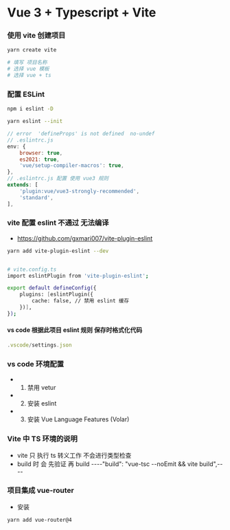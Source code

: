 # Vue 3 + Typescript + Vite

### 使用 vite 创建项目
```sh
yarn create vite

# 填写 项目名称
# 选择 vue 模板
# 选择 vue + ts
```


### 配置 ESLint
```sh
npm i eslint -D

yarn eslint --init

```
```js
// error  'defineProps' is not defined  no-undef
// .eslintrc.js
env: {
    browser: true,
    es2021: true,
    'vue/setup-compiler-macros': true,
},
// .eslintrc.js 配置 使用 vue3 规则
extends: [
    'plugin:vue/vue3-strongly-recommended',
    'standard',
],
```

### vite 配置 eslint 不通过 无法编译
- https://github.com/gxmari007/vite-plugin-eslint
```sh
yarn add vite-plugin-eslint --dev


# vite.config.ts
import eslintPlugin from 'vite-plugin-eslint';

export default defineConfig({
    plugins: [eslintPlugin({
        cache: false, // 禁用 eslint 缓存
    })],
});
```

#### vs code  根据此项目 eslint 规则 保存时格式化代码
```js
.vscode/settings.json
```

### vs code 环境配置
- 1. 禁用 vetur
- 2. 安装 eslint
- 3. 安装 Vue Language Features (Volar)


### Vite 中 TS 环境的说明
- vite 只 执行 ts 转义工作 不会进行类型检查
- build 时  会 先验证 再 build  ----"build": "vue-tsc --noEmit && vite build",----


### 项目集成 vue-router
- 安装
```sh
yarn add vue-router@4
```







